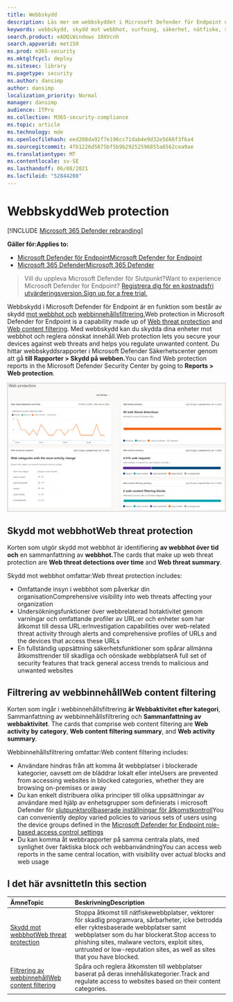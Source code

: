 ```yaml
---
title: Webbskydd
description: Läs mer om webbskyddet i Microsoft Defender för Endpoint och hur det kan skydda din organisation
keywords: webbskydd, skydd mot webbhot, surfning, säkerhet, nätfiske, skadlig kod, sårbarhet, webbplatser, nätverksskydd, Edge, Internet Explorer, Chrome, Firefox, webbläsare, skadliga webbplatser
search.product: eADQiWindows 10XVcnh
search.appverid: met150
ms.prod: m365-security
ms.mktglfcycl: deploy
ms.sitesec: library
ms.pagetype: security
ms.author: dansimp
author: dansimp
localization_priority: Normal
manager: dansimp
audience: ITPro
ms.collection: M365-security-compliance
ms.topic: article
ms.technology: mde
ms.openlocfilehash: eed208da92f7e196cc71dab4e9d32e5666f3f6a4
ms.sourcegitcommit: 4fb1226d5875bf5b9b29252596855a6562cea9ae
ms.translationtype: MT
ms.contentlocale: sv-SE
ms.lasthandoff: 06/08/2021
ms.locfileid: "52844208"
---
```

# <a name="web-protection"></a><span data-ttu-id="1bba8-104">Webbskydd</span><span class="sxs-lookup"><span data-stu-id="1bba8-104">Web protection</span></span>

[!INCLUDE [Microsoft 365 Defender rebranding](../../includes/microsoft-defender.md)]

<span data-ttu-id="1bba8-105">**Gäller för:**</span><span class="sxs-lookup"><span data-stu-id="1bba8-105">**Applies to:**</span></span>
- [<span data-ttu-id="1bba8-106">Microsoft Defender för Endpoint</span><span class="sxs-lookup"><span data-stu-id="1bba8-106">Microsoft Defender for Endpoint</span></span>](https://go.microsoft.com/fwlink/p/?linkid=2154037)
- [<span data-ttu-id="1bba8-107">Microsoft 365 Defender</span><span class="sxs-lookup"><span data-stu-id="1bba8-107">Microsoft 365 Defender</span></span>](https://go.microsoft.com/fwlink/?linkid=2118804)


><span data-ttu-id="1bba8-108">Vill du uppleva Microsoft Defender för Slutpunkt?</span><span class="sxs-lookup"><span data-stu-id="1bba8-108">Want to experience Microsoft Defender for Endpoint?</span></span> [<span data-ttu-id="1bba8-109">Registrera dig för en kostnadsfri utvärderingsversion.</span><span class="sxs-lookup"><span data-stu-id="1bba8-109">Sign up for a free trial.</span></span>](https://www.microsoft.com/microsoft-365/windows/microsoft-defender-atp?ocid=docs-wdatp-main-abovefoldlink&rtc=1)

<span data-ttu-id="1bba8-110">Webbskydd i Microsoft Defender för Endpoint är en funktion som består av skydd [mot webbhot och](web-threat-protection.md) [webbinnehållsfiltrering.](web-content-filtering.md)</span><span class="sxs-lookup"><span data-stu-id="1bba8-110">Web protection in Microsoft Defender for Endpoint is a capability made up of [Web threat protection](web-threat-protection.md) and [Web content filtering](web-content-filtering.md).</span></span> <span data-ttu-id="1bba8-111">Med webbskydd kan du skydda dina enheter mot webbhot och reglera oönskat innehåll.</span><span class="sxs-lookup"><span data-stu-id="1bba8-111">Web protection lets you secure your devices against web threats and helps you regulate unwanted content.</span></span> <span data-ttu-id="1bba8-112">Du hittar webbskyddsrapporter i Microsoft Defender Säkerhetscenter genom att gå **till Rapporter > Skydd på webben.**</span><span class="sxs-lookup"><span data-stu-id="1bba8-112">You can find Web protection reports in the Microsoft Defender Security Center by going to **Reports > Web protection**.</span></span>

![Bild på alla web protection cards](images/web-protection.png)

## <a name="web-threat-protection"></a><span data-ttu-id="1bba8-114">Skydd mot webbhot</span><span class="sxs-lookup"><span data-stu-id="1bba8-114">Web threat protection</span></span>

<span data-ttu-id="1bba8-115">Korten som utgör skydd mot webbhot är identifiering **av webbhot över tid och** en sammanfattning av **webbhot.**</span><span class="sxs-lookup"><span data-stu-id="1bba8-115">The cards that make up web threat protection are **Web threat detections over time** and **Web threat summary**.</span></span>

<span data-ttu-id="1bba8-116">Skydd mot webbhot omfattar:</span><span class="sxs-lookup"><span data-stu-id="1bba8-116">Web threat protection includes:</span></span>
- <span data-ttu-id="1bba8-117">Omfattande insyn i webbhot som påverkar din organisation</span><span class="sxs-lookup"><span data-stu-id="1bba8-117">Comprehensive visibility into web threats affecting your organization</span></span>
- <span data-ttu-id="1bba8-118">Undersökningsfunktioner över webbrelaterad hotaktivitet genom varningar och omfattande profiler av URL:er och enheter som har åtkomst till dessa URL:er</span><span class="sxs-lookup"><span data-stu-id="1bba8-118">Investigation capabilities over web-related threat activity through alerts and comprehensive profiles of URLs and the devices that access these URLs</span></span>
- <span data-ttu-id="1bba8-119">En fullständig uppsättning säkerhetsfunktioner som spårar allmänna åtkomsttrender till skadliga och oönskade webbplatser</span><span class="sxs-lookup"><span data-stu-id="1bba8-119">A full set of security features that track general access trends to malicious and unwanted websites</span></span>

## <a name="web-content-filtering"></a><span data-ttu-id="1bba8-120">Filtrering av webbinnehåll</span><span class="sxs-lookup"><span data-stu-id="1bba8-120">Web content filtering</span></span>

<span data-ttu-id="1bba8-121">Korten som ingår i webbinnehållsfiltrering **är Webbaktivitet efter kategori**, Sammanfattning av webbinnehållsfiltrering och **Sammanfattning av webbaktivitet**. </span><span class="sxs-lookup"><span data-stu-id="1bba8-121">The cards that comprise web content filtering are **Web activity by category**, **Web content filtering summary**, and **Web activity summary**.</span></span>

<span data-ttu-id="1bba8-122">Webbinnehållsfiltrering omfattar:</span><span class="sxs-lookup"><span data-stu-id="1bba8-122">Web content filtering includes:</span></span>
- <span data-ttu-id="1bba8-123">Användare hindras från att komma åt webbplatser i blockerade kategorier, oavsett om de bläddrar lokalt eller inte</span><span class="sxs-lookup"><span data-stu-id="1bba8-123">Users are prevented from accessing websites in blocked categories, whether they are browsing on-premises or away</span></span>
- <span data-ttu-id="1bba8-124">Du kan enkelt distribuera olika principer till olika uppsättningar av användare med hjälp av enhetsgrupper som definierats i microsoft Defender för [slutpunktsrollbaserade inställningar för åtkomstkontroll](/microsoft-365/security/defender-endpoint/rbac)</span><span class="sxs-lookup"><span data-stu-id="1bba8-124">You can conveniently deploy varied policies to various sets of users using the device groups defined in the [Microsoft Defender for Endpoint role-based access control settings](/microsoft-365/security/defender-endpoint/rbac)</span></span>
- <span data-ttu-id="1bba8-125">Du kan komma åt webbrapporter på samma centrala plats, med synlighet över faktiska block och webbanvändning</span><span class="sxs-lookup"><span data-stu-id="1bba8-125">You can access web reports in the same central location, with visibility over actual blocks and web usage</span></span>

## <a name="in-this-section"></a><span data-ttu-id="1bba8-126">I det här avsnittet</span><span class="sxs-lookup"><span data-stu-id="1bba8-126">In this section</span></span>

<span data-ttu-id="1bba8-127">Ämne</span><span class="sxs-lookup"><span data-stu-id="1bba8-127">Topic</span></span> | <span data-ttu-id="1bba8-128">Beskrivning</span><span class="sxs-lookup"><span data-stu-id="1bba8-128">Description</span></span>
:---|:---
[<span data-ttu-id="1bba8-129">Skydd mot webbhot</span><span class="sxs-lookup"><span data-stu-id="1bba8-129">Web threat protection</span></span>](web-threat-protection.md) | <span data-ttu-id="1bba8-130">Stoppa åtkomst till nätfiskewebbplatser, vektorer för skadlig programvara, sårbarheter, icke betrodda eller ryktesbaserade webbplatser samt webbplatser som du har blockerat.</span><span class="sxs-lookup"><span data-stu-id="1bba8-130">Stop access to phishing sites, malware vectors, exploit sites, untrusted or low-reputation sites, as well as sites that you have blocked.</span></span>
[<span data-ttu-id="1bba8-131">Filtrering av webbinnehåll</span><span class="sxs-lookup"><span data-stu-id="1bba8-131">Web content filtering</span></span>](web-content-filtering.md) | <span data-ttu-id="1bba8-132">Spåra och reglera åtkomsten till webbplatser baserat på deras innehållskategorier.</span><span class="sxs-lookup"><span data-stu-id="1bba8-132">Track and regulate access to websites based on their content categories.</span></span>
